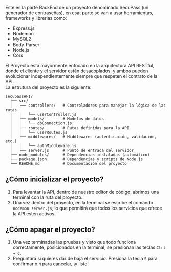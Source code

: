 Este es la parte BackEnd de un proyecto denominado SecuPass (un generador de contraseñas), en esat parte se van a usar herramientas, frameworks y librerias como:
<br>
  - Express.js
  - Nodemon
  - MySQL2
  - Body-Parser 
  - Node.js
  - Cors
  
El Proyecto está mayormente enfocado en la arquitectura API RESTful, donde el cliente y el servidor están desacoplados, y ambos pueden evolucionar independientemente siempre que respeten el contrato de la API.
<br>
La estrutura del proyecto es la siguiente:
<br>
```plaintext
secupassAPI/
  ├── src/
  │   ├── controllers/   # Controladores para manejar la lógica de las rutas
  │   │   └── userController.js
  │   ├── models/        # Modelos de datos
  │   │   └── dbConnection.js
  │   ├── routes/        # Rutas definidas para la API
  │   │   └── userRoutes.js
  │   ├── middlewares/   # Middlewares (autenticación, validación, etc.)
  │   │   └── authMiddleware.js
  │   ├── server.js      # Punto de entrada del servidor
  ├── node_modules/      # Dependencias instaladas (automático)
  ├── package.json       # Dependencias y scripts de Node.js
  └── README.md          # Documentación del proyecto
```
## ¿Cómo inicializar el proyecto?

1. Para levantar la API, dentro de nuestro editor de código, abrimos una terminal con la ruta del proyecto.
   <br>
2. Una vez dentro del proyecto, en la terminal se escribe el comando `nodemon server.js`, lo que permitirá que todos los servicios que ofrece la API estén activos.

## ¿Cómo apagar el proyecto?

1. Una vez terminadas las pruebas y visto que todo funciona correctamente, posicionados en la terminal, se presionan las teclas `Ctrl + C`.
   <br>
2. Preguntará si quieres dar de baja el servicio. Presiona la tecla `S` para confirmar o `N` para cancelar, ¡y listo!

